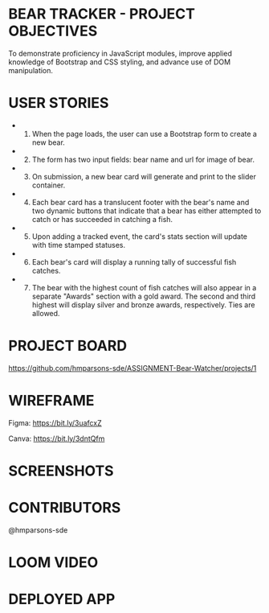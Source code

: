 # BEAR TRACKER - PROJECT OBJECTIVES
To demonstrate proficiency in JavaScript modules, improve applied knowledge of Bootstrap and CSS styling, and advance use of DOM manipulation.

# USER STORIES
- 1. When the page loads, the user can use a Bootstrap form to create a new bear.
- 2. The form has two input fields: bear name and url for image of bear.
- 3. On submission, a new bear card will generate and print to the slider container. 
- 4. Each bear card has a translucent footer with the bear's name and two dynamic buttons that indicate that a bear has either attempted to catch or has succeeded 
     in catching a fish.
- 5. Upon adding a tracked event, the card's stats section will update with time stamped statuses.
- 6. Each bear's card will display a running tally of successful fish catches.
- 7. The bear with the highest count of fish catches will also appear in a separate "Awards" section with a gold award. 
     The second and third highest will display silver and bronze awards, respectively. Ties are allowed.
     
# PROJECT BOARD

https://github.com/hmparsons-sde/ASSIGNMENT-Bear-Watcher/projects/1

# WIREFRAME

Figma: https://bit.ly/3uafcxZ

Canva: https://bit.ly/3dntQfm

# SCREENSHOTS

# CONTRIBUTORS

@hmparsons-sde

# LOOM VIDEO

# DEPLOYED APP
